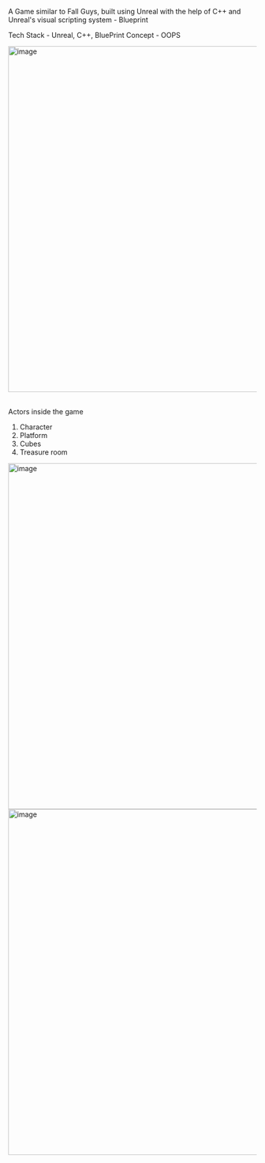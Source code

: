 A Game similar to Fall Guys, built using Unreal with the help of C++ and Unreal's visual scripting system - Blueprint

Tech Stack - Unreal, C++, BluePrint
Concept - OOPS

<img width="700" alt="image" src="https://github.com/user-attachments/assets/62bfb5aa-17d6-472f-93fd-70f5f5edfafd">
<br/>
<br/>

Actors inside the game
1. Character
2. Platform
3. Cubes
4. Treasure room
 
<img width="700" alt="image" src="https://github.com/user-attachments/assets/856887c6-0647-4e63-8196-1ab60fe3f70f">
<img width="700" alt="image" src="https://github.com/user-attachments/assets/d1a9b42b-4c93-4ac4-8c7b-bc4dd2ae0ed8">

